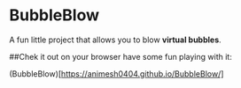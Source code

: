 # BubbleBlow
A fun little project that allows you to blow **virtual bubbles**.

##Chek it out on your browser have some fun playing with it:

(BubbleBlow)[https://animesh0404.github.io/BubbleBlow/]
